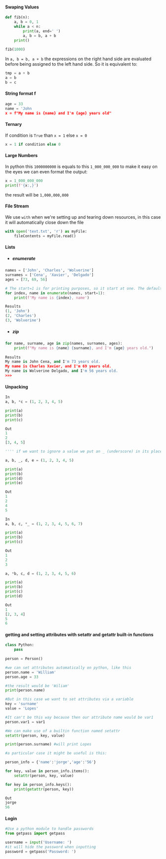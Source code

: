 #### Swaping Values
```python
def fib(n):
    a, b = 0, 1
    while a < n:
        print(a, end=' ')
        a, b = b, a + b
    print()
    
fib(1000)
```

In ```a, b = b, a + b``` the expressions on the right hand side are evaluated before being assigned to the left hand side. So it is equivalent to:

```python
tmp = a + b
a = b
b = c
```

#### String format f
```python
age = 33
name = 'John
x = f"My name is {name} and I'm {age} years old"
```
#### Ternary
If condition is ```True``` than ```x = 1``` else ```x = 0```
```python
x = 1 if condition else 0 
```
#### Large Numbers
In python this ```1000000000``` is equals to this ```1_000_000_000``` to make it easy on the eyes
we can even format the output:
```python
x = 1_000_000_000
print(f'{x:,}')
```
the result will be ```1,000,000,000```

#### File Stream
We use ```with``` when we're setting up and tearing down resources, in this case it will automatically close down the file  
```python
with open('text.txt', 'r') as myFile:
    fileContents = myFile.read()
```

#### Lists
- ##### enumerate
```python
names = ['John', 'Charles', 'Wolverine']
surnames = ['Cena', 'Xavier', 'Delgado']
ages = [73, 69, 56]

# The start=1 is for printing purposes, so it start at one. The default is 0
for index, name in enumerate(names, start=1):
    print(f'My name is {index}, name')

Results
(1, 'John')
(2, 'Charles')
(3, 'Wolverine')
```
- ##### zip
```python
for name, surname, age in zip(names, surnames, ages):
    print(f"My name is {name} {surname}, and I'm {age} years old.")
    
Results
My name is John Cena, and I'm 73 years old.
My name is Charles Xavier, and I'm 69 years old.
My name is Wolverine Delgado, and I'm 56 years old.
>>>
```

#### Unpacking
```python
In
a, b, *c = (1, 2, 3, 4, 5)

print(a)
print(b)
print(c)

Out
1
2
[3, 4, 5]
```
```python
'''' if we want to ignore a value we put an _ (underscore) in its place and many values we put *_ (means the rest of the values)'''

a, b, _, d, e = (1, 2, 3, 4, 5)

print(a)
print(b)
print(d)
print(e)

Out
1
2
4
5
```
```python
In
a, b, c, *_ = (1, 2, 3, 4, 5, 6, 7)

print(a)
print(b)
print(c)

Out
1
2
3
```

```python
a, *b, c, d = (1, 2, 3, 4, 5, 6)

print(a)
print(b)
print(c)
print(d)

Out
1
[2, 3, 4]
5
6
```

#### getting and setting attributes with setattr and getattr built-in functions

```python
class Python:
    pass
    
person = Person()

#we can set attributes automatically on python, like this
person.name = 'William'
person.age = 33

#the result would be 'Wiliam'
print(person.name) 

#But in this case we want to set attributes via a variable
key = 'surname'
value = 'Lopes'

#It can't be this way because then our attribute name would be var1
person.var1 = var1 

#We can make use of a builtin function named setattr
setattr(person, key, value)

print(person.surname) #will print Lopes
```
```python
#a particular case it might be useful is this:

person_info = {'name':'jorge','age':'56'}

for key, value in person_info.items():
    setattr(person, key, value)

for key in person_info.keys():
    print(getattr(person, key))

Out
jorge
56
```
#### Login
```python
#Use a python module to handle passwords
from getpass import getpass

username = input('Username: ')
#it will hide the password when inputting
password = getpass('Password: ')
```